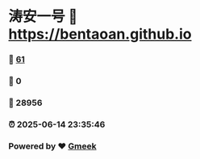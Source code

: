 # 涛安一号 :link: https://bentaoan.github.io 
### :page_facing_up: [61](https://bentaoan.github.io/tag.html) 
### :speech_balloon: 0 
### :hibiscus: 28956 
### :alarm_clock: 2025-06-14 23:35:46 
### Powered by :heart: [Gmeek](https://github.com/Meekdai/Gmeek)
